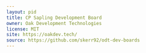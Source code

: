 ```yaml
---
layout: pid
title: CP Sapling Development Board
owner: Oak Development Technologies
license: MIT
site: https://oakdev.tech/
source: https://github.com/skerr92/odt-dev-boards
---
```

